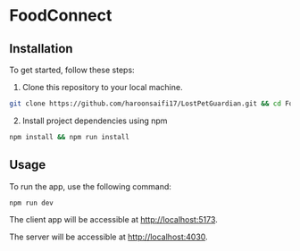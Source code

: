 # FoodConnect

## Installation

To get started, follow these steps:

1. Clone this repository to your local machine.

```bash
git clone https://github.com/haroonsaifi17/LostPetGuardian.git && cd FoodConnect
```

2. Install project dependencies using npm

```bash
npm install && npm run install
```

## Usage

To run the app, use the following command:

```bash
npm run dev
```

The client app will be accessible at [http://localhost:5173](http://localhost:5173).

The server will be accessible at [http://localhost:4030](http://localhost:4030).
